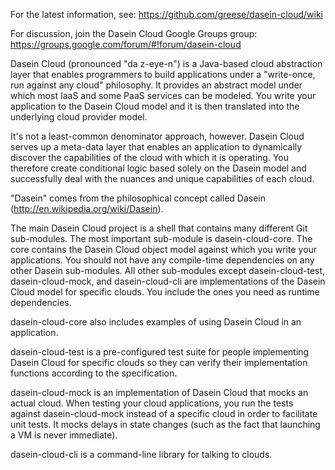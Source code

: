 For the latest information, see: https://github.com/greese/dasein-cloud/wiki

For discussion, join the Dasein Cloud Google Groups group: https://groups.google.com/forum/#!forum/dasein-cloud

Dasein Cloud (pronounced "da z-eye-n") is a Java-based cloud abstraction layer that enables 
programmers to build applications under a "write-once, run against any cloud" philosophy. It provides an
abstract model under which most IaaS and some PaaS services can be modeled. You write
your application to the Dasein Cloud model and it is then translated into the underlying
cloud provider model.

It's not a least-common denominator approach, however. Dasein Cloud serves up a meta-data
layer that enables an application to dynamically discover the capabilities of the cloud with
which it is operating. You therefore create conditional logic based solely on the Dasein 
model and successfully deal with the nuances and unique capabilities of each cloud.

"Dasein" comes from the philosophical concept called Dasein (http://en.wikipedia.org/wiki/Dasein).

The main Dasein Cloud project is a shell that contains many different Git sub-modules.
The most important sub-module is dasein-cloud-core. The core contains the Dasein Cloud
object model against which you write your applications. You should not have any compile-time
dependencies on any other Dasein sub-modules. All other sub-modules except dasein-cloud-test,
dasein-cloud-mock, and dasein-cloud-cli are implementations of the Dasein Cloud model
for specific clouds. You include the ones you need as runtime dependencies.

dasein-cloud-core also includes examples of using Dasein Cloud in an application.

dasein-cloud-test is a pre-configured test suite for people implementing Dasein Cloud
for specific clouds so they can verify their implementation functions according to
the specification.

dasein-cloud-mock is an implementation of Dasein Cloud that mocks an actual cloud. When
testing your cloud applications, you run the tests against dasein-cloud-mock instead of
a specific cloud in order to facilitate unit tests. It mocks delays in state changes (such
as the fact that launching a VM is never immediate).

dasein-cloud-cli is a command-line library for talking to clouds.
